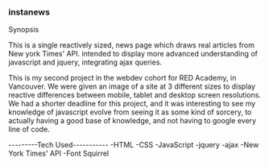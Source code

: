 ### instanews

Synopsis

This is a single reactively sized, news page which draws real articles from New york Times' API. intended to display more advanced understanding of javascript and jquery, integrating ajax queries.

This is my second project in the webdev cohort for RED Academy, in Vancouver. We were given an image of a site at 3 different sizes to display reactive differences between mobile, tablet and desktop screen resolutions. We had a shorter deadline for this project, and it was interesting to see my knowledge of javascript evolve from seeing it as some kind of sorcery, to actually having a good base of knowledge, and not having to google every line of code.

---------Tech Used-----------
-HTML
-CSS
-JavaScript
-jquery
-ajax
-New York Times' API
-Font Squirrel


